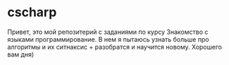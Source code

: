 # cscharp
Привет, это мой репозитерий с заданиями по курсу Знакомство с языками программирование. В нем я пытаюсь узнать больше про алгоритмы и их ситнаксис + разобратся и научится новому. Хорошего вам дня)
